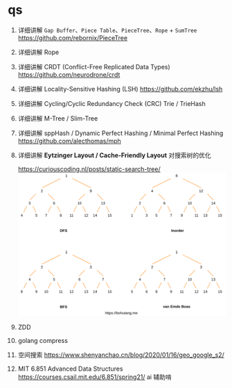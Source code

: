 # qs

1. 详细讲解 `Gap Buffer`、`Piece Table`、`PieceTree`、`Rope` + `SumTree`
   https://github.com/rebornix/PieceTree
2. 详细讲解 Rope

3. 详细讲解 CRDT (Conflict-Free Replicated Data Types)
   https://github.com/neurodrone/crdt
4. 详细讲解 Locality-Sensitive Hashing (LSH)
   https://github.com/ekzhu/lsh

5. 详细讲解 Cycling/Cyclic Redundancy Check (CRC) Trie / TrieHash
6. 详细讲解 M-Tree / Slim-Tree
7. 详细讲解 sppHash / Dynamic Perfect Hashing / Minimal Perfect Hashing
   https://github.com/alecthomas/mph
8. 详细讲解 **Eytzinger Layout / Cache-Friendly Layout** 对搜索树的优化

   https://curiouscoding.nl/posts/static-search-tree/
   ![alt text](image.png)

9. ZDD
10. golang compress
11. 空间搜索
    https://www.shenyanchao.cn/blog/2020/01/16/geo_google_s2/
12. MIT 6.851 Advanced Data Structures
    https://courses.csail.mit.edu/6.851/spring21/
    ai 辅助啃
